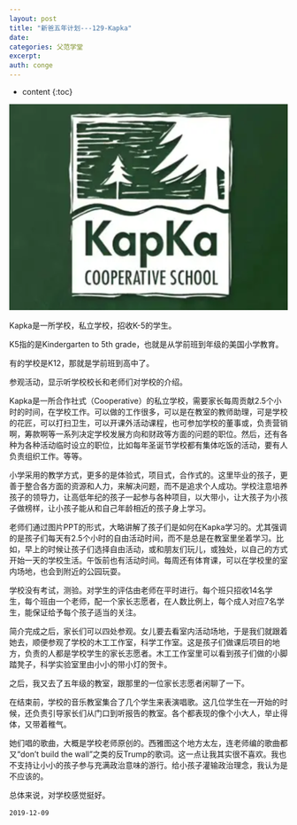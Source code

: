 ```yaml
---
layout: post
title: "新爸五年计划---129-Kapka"
date:
categories: 父范学堂
excerpt:
auth: conge
---
```

* content
{:toc}

![Kapka](/assets/images/父范学堂/118382-cb32dd602668d1be.png)

Kapka是一所学校，私立学校，招收K-5的学生。

K5指的是Kindergarten to 5th grade，也就是从学前班到年级的美国小学教育。

有的学校是K12，那就是学前班到高中了。

参观活动，显示听学校校长和老师们对学校的介绍。

Kapka是一所合作社式（Cooperative）的私立学校，需要家长每周贡献2.5个小时的时间，在学校工作。可以做的工作很多，可以是在教室的教师助理，可是学校的花匠，可以打扫卫生，可以开课外活动课程，也可参加学校的董事或，负责营销啊，筹款啊等一系列决定学校发展方向和财政等方面的问题的职位。然后，还有各种为各种活动临时设立的职位，比如每年圣诞节学校都有集体吃饭的活动，要有人负责组织工作。等等。

小学采用的教学方式，更多的是体验式，项目式，合作式的。这里毕业的孩子，更善于整合各方面的资源和人力，来解决问题，而不是追求个人成功。学校注意培养孩子的领导力，让高低年纪的孩子一起参与各种项目，以大带小，让大孩子为小孩子做榜样，让小孩子能从和自己年龄相近的孩子身上学习。

老师们通过图片PPT的形式，大略讲解了孩子们是如何在Kapka学习的。尤其强调的是孩子们每天有2.5个小时的自由活动时间，而不是总是在教室里坐着学习。比如，早上的时候让孩子们选择自由活动，或和朋友们玩儿，或独处，以自己的方式开始一天的学校生活。午饭前也有活动时间。每周还有体育课，可以在学校里的室内场地，也会到附近的公园玩耍。

学校没有考试，测验。对学生的评估由老师在平时进行。每个班只招收14名学生，每个班由一个老师，配一个家长志愿者，在人数比例上，每个成人对应7名学生，能保证给予每个孩子适当的关注。

简介完成之后，家长们可以四处参观。女儿要去看室内活动场地，于是我们就跟着她去，顺便参观了学校的木工工作室，科学工作室。这是孩子们做课后项目的地方，负责的人都是学校学生的家长志愿者。木工工作室里可以看到孩子们做的小脚踏凳子，科学实验室里由小小的带小灯的贺卡。

之后，我又去了五年级的教室，跟那里的一位家长志愿者闲聊了一下。

在结束前，学校的音乐教室集合了几个学生来表演唱歌。这几位学生在一开始的时候，还负责引导家长们从门口到听报告的教室。各个都表现的像个小大人，举止得体，又带着稚气。

她们唱的歌曲，大概是学校老师原创的。西雅图这个地方太左，连老师编的歌曲都又“don’t build the wall”之类的反Trump的歌词。这一点让我其实很不喜欢。我也不支持让小小的孩子参与充满政治意味的游行。给小孩子灌输政治理念，我认为是不应该的。

总体来说，对学校感觉挺好。

```
2019-12-09
```
